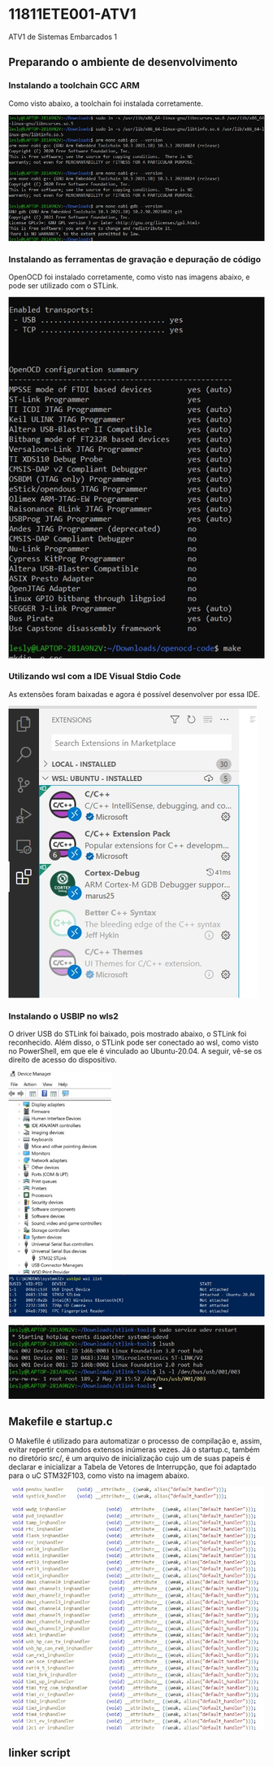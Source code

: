 # 11811ETE001-ATV1
ATV1 de Sistemas Embarcados 1

## Preparando o ambiente de desenvolvimento

### Instalando a toolchain GCC ARM
Como visto abaixo, a toolchain foi instalada corretamente.

![1](https://github.com/LeslyMontufar/11811ETE001-ATV1/blob/main/img/1.jpeg)

### Instalando as ferramentas de gravação e depuração de código
OpenOCD foi instalado corretamente, como visto nas imagens abaixo, e pode ser utilizado com o STLink.

![2](https://github.com/LeslyMontufar/11811ETE001-ATV1/blob/main/img/2.jpeg)

### Utilizando wsl com a IDE Visual Stdio Code
As extensões foram baixadas e agora é possível desenvolver por essa IDE.

![3](https://github.com/LeslyMontufar/11811ETE001-ATV1/blob/main/img/3.jpeg)

### Instalando o USBIP no wls2
O driver USB do STLink foi baixado, pois mostrado abaixo, o STLink foi reconhecido. Além disso, o STLink pode ser conectado ao wsl, como visto no PowerShell, em que ele é vinculado ao Ubuntu-20.04. A seguir, vê-se os direito de acesso do dispositivo.

<img align="left" height="400px" src="https://github.com/LeslyMontufar/11811ETE001-ATV1/blob/main/img/4.jpeg">

![5](https://github.com/LeslyMontufar/11811ETE001-ATV1/blob/main/img/5.jpeg)

![6](https://github.com/LeslyMontufar/11811ETE001-ATV1/blob/main/img/6.jpeg)

## Makefile e startup.c
O Makefile é utilizado para automatizar o processo de compilação e, assim, evitar repertir comandos extensos inúmeras vezes. Já o startup.c, também no diretório src/, é um arquivo de inicialização cujo um de suas papeis é declarar e inicializar a Tabela de Vetores de Interrupção, que foi adaptado para o uC STM32F103, como visto na imagem abaixo.

![7](https://github.com/LeslyMontufar/11811ETE001-ATV1/blob/main/img/7.jpg)

## linker script



